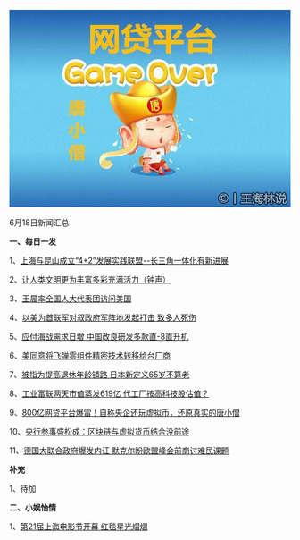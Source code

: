![06_16](.\06_18.jpg)

6月18日新闻汇总

**一、每日一发**

1、[上海与昆山成立“4+2”发展实践联盟--长三角一体化有新进展](http://paper.people.com.cn/rmrb/html/2018-06/18/nw.D110000renmrb_20180618_7-02.htm)

2、[让人类文明更为丰富多彩充满活力（钟声）](http://paper.people.com.cn/rmrb/html/2018-06/18/nw.D110000renmrb_20180618_2-03.htm)

3、[王晨率全国人大代表团访问美国](http://paper.people.com.cn/rmrb/html/2018-06/18/nw.D110000renmrb_20180618_5-03.htm)

4、[以美为首联军对叙政府军阵地发起打击 致多人死伤](http://news.163.com/18/0618/07/DKIKFOPP0001875O.html)

5、[应付海战需求日增 中国改良研发多款直-8直升机](http://www.zaobao.com/news/china/story20180618-868020)

6、[美同意将飞弹零组件精密技术转移给台厂商](http://www.zaobao.com/news/china/story20180618-868022)

7、[被指为提高退休年龄铺路 日本新定义65岁不算老](http://www.zaobao.com/news/world/story20180618-868025)

8、[工业富联两天市值蒸发619亿 代工厂按高科技股估值？](http://stock.hexun.com/2018-06-15/193215384.html)

9、[800亿网贷平台爆雷！自称央企还玩虚拟币，还原真实的唐小僧](http://news.jstv.com/a/20180617/1529190186126.shtml)

10、[央行参事盛松成：区块链与虚拟货币结合没前途](http://www.sohu.com/a/236322686_115060)

11、[德国大联合政府爆发内讧 默克尔盼欧盟峰会前商讨难民课题](http://www.zaobao.com/news/world/story20180618-868028)



**补充**

1、待加



**二、小娱怡情**

1、[第21届上海电影节开幕 红毯星光熠熠](http://movie.67.com/jddt/2018/06/17/921162.html)